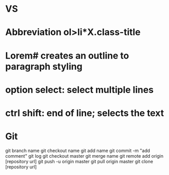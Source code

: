  # VS
# Abbreviation ol>li*X.class-title
# Lorem# creates an outline to paragraph styling
# option select: select multiple lines
# ctrl shift: end of line; selects the text

# Git
git branch name
git checkout name
git add name
git commit -m "add comment"
git log
git checkout master
git merge name
git remote add origin [repository url]
git push -u origin master
git pull origin master
git clone [repository url]
